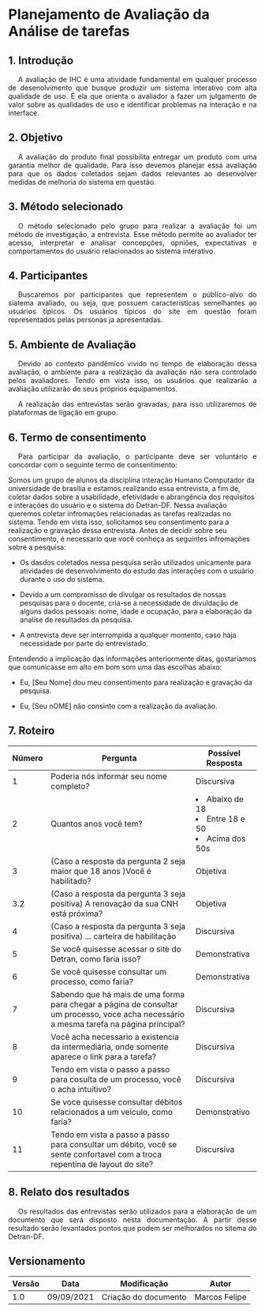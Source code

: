 # Planejamento de Avaliação da Análise de tarefas
## 1. Introdução

<p style="text-indent: 20px; text-align: justify">
    A avaliação de IHC é uma atividade fundamental em qualquer processo de desenolvimento que busque produzir um sistema interativo com alta qualidade de uso. É ela que orienta o avaliador a fazer um julgamento de valor sobre as qualidades de uso e identificar problemas na interação e na interface.
</p>

## 2. Objetivo

<p style="text-indent: 20px; text-align: justify">
    A avaliação do produto final possibilita entregar um produto com uma garantia melhor de qualidade. Para isso devemos planejar essa avaliação para que os dados coletados sejam dados relevantes ao desenvolver medidas de melhoria do sistema em questão.
</p>

## 3. Método selecionado

<p style="text-indent: 20px; text-align: justify">
    O método selecionado pelo grupo para realizar a avaliação foi um método de investigação, a entrevista. Esse método permite ao avaliador ter acesso, interpretar e analisar concepções, opniões, expectativas e comportamentos do usuário relacionados ao sistema interativo. 
</p>

## 4. Participantes
<p style="text-indent: 20px; text-align: justify">
    Buscaremos por participantes que representem o público-alvo do siatema avaliado, ou seja, que possuem características semelhantes ao usuários típicos. Os usuários típicos do site em questão foram representados pelas personas ja apresentadas.
</p>

## 5. Ambiente de Avaliação
<p style="text-indent: 20px; text-align: justify">
    Devido ao contexto pandêmico vivido no tempo de elaboração dessa avaliação, o ambiente para a realização da avaliação não sera controlado pelos avaliadores. Tendo em vista isso, os usuários que realizarão a avaliação utilizarão de seus próprios equipamentos.
</p>
<p style="text-indent: 20px; text-align: justify">
    A realização das entrevistas serão gravadas, para isso utilizaremos de plataformas de ligação em grupo.
</p>

## 6. Termo de consentimento

<p style="text-indent: 20px; text-align: justify">
    Para participar da avaliação, o participante deve ser voluntário e concordar com o seguinte termo de consentimento:
</p>

<p>
    Somos um grupo de alunos da disciplina interação Humano Computador da universidade de brasília e estamos realizando essa entrevista, a fim de, coletar dados sobre a usabilidade, efetividade e abrangência dos requisitos e interações do usuário e o sistema do Detran-DF. Nessa avaliação queremos coletar infromações relacionadas as tarefas realizadas no sistema. Tendo em vista isso, solicitamos seu consentimento para a realização e gravação dessa entrevista. Antes de decidir sobre seu consentimento, é necessario que você conheça as seguintes infromações sobre a pesquisa:
</p>

- Os dasdos coletados nessa pesquisa serão utilizados unicamente para atividades de desenvolvimento do estudo das interações com o usuário durante o uso do sistema.

- Devido a um compromisso de divulgar os resultados de nossas pesquisas para o docente, cria-se a necessidade de divuldação de alguns dados pessoais: nome, idade e ocupação, para a elaboração da analise de resultados da pesquisa.

- A entrevista deve ser interrompida a qualquer momento, caso haja necessidade por parte do entrevistado.

Entendendo a implicação das informações anteriormente ditas, gostariamos que comunicasse em alto em bom som uma das escolhas abaixo:

- Eu, [Seu Nome] dou meu consentimento para realização e gravação da pesquisa.

- Eu, [Seu nOME] não consinto com a realização da avaliação.

## 7. Roteiro

| Número | Pergunta | Possível Resposta |
|--------|----------|-------------------|
| 1 | Poderia nós informar seu nome completo? | Discursiva |
| 2 | Quantos anos você tem? | <lu><li>Abaixo de 18</li><li>Entre 18 e 50</li><li>Acima dos 50s</li> </lu> |
| 3 | (Caso a resposta da pergunta 2 seja maior que 18 anos )Você é habilitado? | Objetiva |
| 3.2 | (Caso a resposta da pergunta 3 seja positiva) A renovação da sua CNH está próxima? | Objetiva |
| 4 | (Caso a resposta da pergunta 3 seja positiva) ... carteira de habilitação | Discursiva |
| 5 | Se você quisesse acessar o site do Detran, como faria isso? | Demonstrativa |
| 6 | Se você quisesse consultar um processo, como faria?| Demonstrativa |
| 7 | Sabendo que há mais de uma forma para chegar a página de consultar um processo, voce acha necessário a mesma tarefa na página principal? | Discursiva |
| 8 | Você acha necessario a existencia da intermediária, onde somente aparece o link para a tarefa? | Discursiva |
| 9 | Tendo em vista o passo a passo para cosulta de um processo, você o acha intuitivo? | Discursiva |  
| 10 | Se voce quisesse consultar débitos relacionados a um veículo, como faria? | Demonstrativo |
| 11 | Tendo em vista a passo a passo para consultar um débito, você se sente confortavel com a troca repentina de layout do site? | Discursiva |


## 8. Relato dos resultados

<p style="text-indent: 20px; text-align: justify">
    Os resultados das entrevistas serão utilizados para a elaboração de um documento que será disposto nesta documentação. A partir desse resultado serão levantados pontos que podem ser melhorados no sitema do Detran-DF.
</p>

## Versionamento

| Versão | Data | Modificação| Autor |
|--|--|--|--|
| 1.0 | 09/09/2021 | Criação do documento | Marcos Felipe |